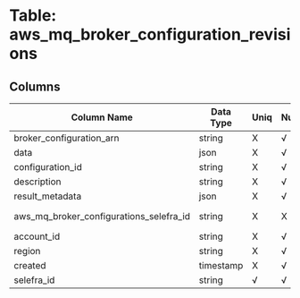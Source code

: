 # Table: aws_mq_broker_configuration_revisions

## Columns 

|  Column Name   |  Data Type  | Uniq | Nullable | Description | 
|  ----  | ----  | ----  | ----  | ---- | 
| broker_configuration_arn | string | X | √ |  | 
| data | json | X | √ |  | 
| configuration_id | string | X | √ |  | 
| description | string | X | √ |  | 
| result_metadata | json | X | √ |  | 
| aws_mq_broker_configurations_selefra_id | string | X | X | fk to aws_mq_broker_configurations.selefra_id | 
| account_id | string | X | √ |  | 
| region | string | X | √ |  | 
| created | timestamp | X | √ |  | 
| selefra_id | string | √ | √ | random id | 


